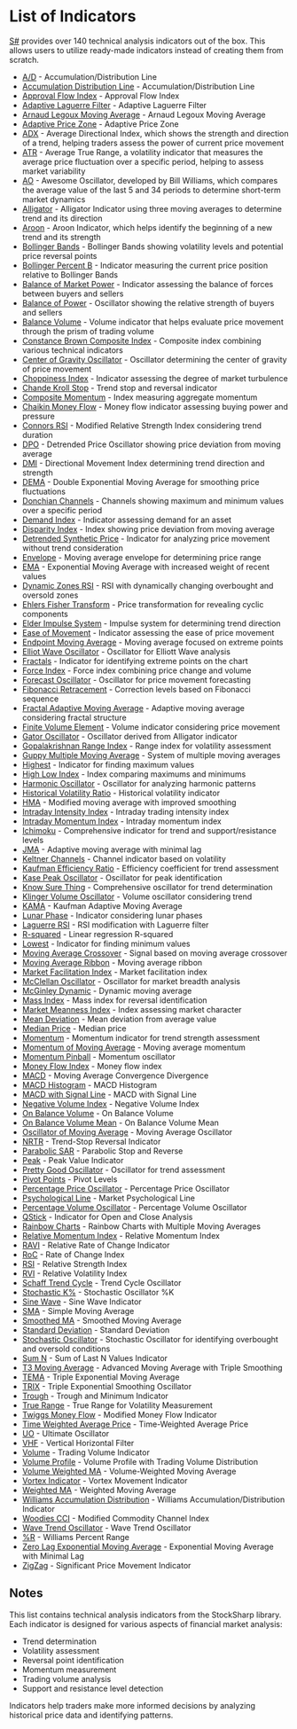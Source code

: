 # List of Indicators

[S\#](../../api.md) provides over 140 technical analysis indicators out of the box. This allows users to utilize ready-made indicators instead of creating them from scratch.

- [A/D](list_of_indicators/a_d.md) - Accumulation/Distribution Line
- [Accumulation Distribution Line](accumulation_distribution_line.md) - Accumulation/Distribution Line
- [Approval Flow Index](approval_flow_index.md) - Approval Flow Index
- [Adaptive Laguerre Filter](adaptive_laguerre_filter.md) - Adaptive Laguerre Filter
- [Arnaud Legoux Moving Average](arnaud_legoux_moving_average.md) - Arnaud Legoux Moving Average
- [Adaptive Price Zone](adaptive_price_zone.md) - Adaptive Price Zone
- [ADX](list_of_indicators/adx.md) - Average Directional Index, which shows the strength and direction of a trend, helping traders assess the power of current price movement
- [ATR](list_of_indicators/atr.md) - Average True Range, a volatility indicator that measures the average price fluctuation over a specific period, helping to assess market variability
- [AO](list_of_indicators/ao.md) - Awesome Oscillator, developed by Bill Williams, which compares the average value of the last 5 and 34 periods to determine short-term market dynamics
- [Alligator](list_of_indicators/alligator.md) - Alligator Indicator using three moving averages to determine trend and its direction
- [Aroon](aroon.md) - Aroon Indicator, which helps identify the beginning of a new trend and its strength
- [Bollinger Bands](list_of_indicators/bollinger_bands.md) - Bollinger Bands showing volatility levels and potential price reversal points
- [Bollinger Percent B](bollinger_percent_b.md) - Indicator measuring the current price position relative to Bollinger Bands
- [Balance of Market Power](balance_of_market_power.md) - Indicator assessing the balance of forces between buyers and sellers
- [Balance of Power](balance_of_power.md) - Oscillator showing the relative strength of buyers and sellers
- [Balance Volume](balance_volume.md) - Volume indicator that helps evaluate price movement through the prism of trading volume
- [Constance Brown Composite Index](constance_brown_composite_index.md) - Composite index combining various technical indicators
- [Center of Gravity Oscillator](center_of_gravity_oscillator.md) - Oscillator determining the center of gravity of price movement
- [Choppiness Index](choppiness_index.md) - Indicator assessing the degree of market turbulence
- [Chande Kroll Stop](chande_kroll_stop.md) - Trend stop and reversal indicator
- [Composite Momentum](composite_momentum.md) - Index measuring aggregate momentum
- [Chaikin Money Flow](chaikin_money_flow.md) - Money flow indicator assessing buying power and pressure
- [Connors RSI](connors_rsi.md) - Modified Relative Strength Index considering trend duration
- [DPO](list_of_indicators/dpo.md) - Detrended Price Oscillator showing price deviation from moving average
- [DMI](list_of_indicators/dmi.md) - Directional Movement Index determining trend direction and strength
- [DEMA](list_of_indicators/dema.md) - Double Exponential Moving Average for smoothing price fluctuations
- [Donchian Channels](donchian_channels.md) - Channels showing maximum and minimum values over a specific period
- [Demand Index](demand_index.md) - Indicator assessing demand for an asset
- [Disparity Index](disparity_index.md) - Index showing price deviation from moving average
- [Detrended Synthetic Price](detrended_synthetic_price.md) - Indicator for analyzing price movement without trend consideration
- [Envelope](list_of_indicators/envelope.md) - Moving average envelope for determining price range
- [EMA](list_of_indicators/ema.md) - Exponential Moving Average with increased weight of recent values
- [Dynamic Zones RSI](dynamic_zones_rsi.md) - RSI with dynamically changing overbought and oversold zones
- [Ehlers Fisher Transform](ehlers_fisher_transform.md) - Price transformation for revealing cyclic components
- [Elder Impulse System](elder_impulse_system.md) - Impulse system for determining trend direction
- [Ease of Movement](ease_of_movement.md) - Indicator assessing the ease of price movement
- [Endpoint Moving Average](endpoint_moving_average.md) - Moving average focused on extreme points
- [Elliot Wave Oscillator](elliot_wave_oscillator.md) - Oscillator for Elliott Wave analysis
- [Fractals](list_of_indicators/fractals.md) - Indicator for identifying extreme points on the chart
- [Force Index](force_index.md) - Force index combining price change and volume
- [Forecast Oscillator](forecast_oscillator.md) - Oscillator for price movement forecasting
- [Fibonacci Retracement](fibonacci_retracement.md) - Correction levels based on Fibonacci sequence
- [Fractal Adaptive Moving Average](fractal_adaptive_moving_average.md) - Adaptive moving average considering fractal structure
- [Finite Volume Element](finite_volume_element.md) - Volume indicator considering price movement
- [Gator Oscillator](list_of_indicators/gator_oscillator.md) - Oscillator derived from Alligator indicator
- [Gopalakrishnan Range Index](gopalakrishnan_range_index.md) - Range index for volatility assessment
- [Guppy Multiple Moving Average](guppy_multiple_moving_average.md) - System of multiple moving averages
- [Highest](list_of_indicators/highest.md) - Indicator for finding maximum values
- [High Low Index](high_low_index.md) - Index comparing maximums and minimums
- [Harmonic Oscillator](harmonic_oscillator.md) - Oscillator for analyzing harmonic patterns
- [Historical Volatility Ratio](historical_volatility_ratio.md) - Historical volatility indicator
- [HMA](list_of_indicators/hma.md) - Modified moving average with improved smoothing
- [Intraday Intensity Index](intraday_intensity_index.md) - Intraday trading intensity index
- [Intraday Momentum Index](intraday_momentum_index.md) - Intraday momentum index
- [Ichimoku](list_of_indicators/ichimoku.md) - Comprehensive indicator for trend and support/resistance levels
- [JMA](list_of_indicators/jma.md) - Adaptive moving average with minimal lag
- [Keltner Channels](keltner_channels.md) - Channel indicator based on volatility
- [Kaufman Efficiency Ratio](kaufman_efficiency_ratio.md) - Efficiency coefficient for trend assessment
- [Kase Peak Oscillator](kase_peak_oscillator.md) - Oscillator for peak identification
- [Know Sure Thing](kst.md) - Comprehensive oscillator for trend determination
- [Klinger Volume Oscillator](klinger_volume_oscillator.md) - Volume oscillator considering trend
- [KAMA](list_of_indicators/kama.md) - Kaufman Adaptive Moving Average
- [Lunar Phase](lunar_phase.md) - Indicator considering lunar phases
- [Laguerre RSI](laguerre_rsi.md) - RSI modification with Laguerre filter
- [R-squared](list_of_indicators/linear_reg_rsquared.md) - Linear regression R-squared
- [Lowest](list_of_indicators/lowest.md) - Indicator for finding minimum values
- [Moving Average Crossover](moving_average_crossover.md) - Signal based on moving average crossover
- [Moving Average Ribbon](moving_average_ribbon.md) - Moving average ribbon
- [Market Facilitation Index](list_of_indicators/market_facilitation_index.md) - Market facilitation index
- [McClellan Oscillator](mcclellan_oscillator.md) - Oscillator for market breadth analysis
- [McGinley Dynamic](mcginley_dynamic.md) - Dynamic moving average
- [Mass Index](mass_index.md) - Mass index for reversal identification
- [Market Meanness Index](market_meanness_index.md) - Index assessing market character
- [Mean Deviation](list_of_indicators/mean_deviation.md) - Mean deviation from average value
- [Median Price](list_of_indicators/median_price.md) - Median price
- [Momentum](list_of_indicators/momentum.md) - Momentum indicator for trend strength assessment
- [Momentum of Moving Average](momentum_of_moving_average.md) - Moving average momentum
- [Momentum Pinball](momentum_pinball.md) - Momentum oscillator
- [Money Flow Index](list_of_indicators/money_flow_index.md) - Money flow index
- [MACD](list_of_indicators/macd.md) - Moving Average Convergence Divergence
- [MACD Histogram](list_of_indicators/macd_histogram.md) - MACD Histogram
- [MACD with Signal Line](list_of_indicators/macd_with_signal_line.md) - MACD with Signal Line
- [Negative Volume Index](negative_volume_index.md) - Negative Volume Index
- [On Balance Volume](obv.md) - On Balance Volume
- [On Balance Volume Mean](on_balance_volume_mean.md) - On Balance Volume Mean
- [Oscillator of Moving Average](oscillator_of_moving_average.md) - Moving Average Oscillator
- [NRTR](list_of_indicators/nrtr.md) - Trend-Stop Reversal Indicator
- [Parabolic SAR](list_of_indicators/parabolic_sar.md) - Parabolic Stop and Reverse
- [Peak](list_of_indicators/peak.md) - Peak Value Indicator
- [Pretty Good Oscillator](pretty_good_oscillator.md) - Oscillator for trend assessment
- [Pivot Points](pivot_points.md) - Pivot Levels
- [Percentage Price Oscillator](percentage_price_oscillator.md) - Percentage Price Oscillator
- [Psychological Line](psychological_line.md) - Market Psychological Line
- [Percentage Volume Oscillator](percentage_volume_oscillator.md) - Percentage Volume Oscillator
- [QStick](list_of_indicators/qstick.md) - Indicator for Open and Close Analysis
- [Rainbow Charts](rainbow_charts.md) - Rainbow Charts with Multiple Moving Averages
- [Relative Momentum Index](relative_momentum_index.md) - Relative Momentum Index
- [RAVI](list_of_indicators/ravi.md) - Relative Rate of Change Indicator
- [RoC](list_of_indicators/roc.md) - Rate of Change Index
- [RSI](list_of_indicators/rsi.md) - Relative Strength Index
- [RVI](list_of_indicators/rvi.md) - Relative Volatility Index
- [Schaff Trend Cycle](schaff_trend_cycle.md) - Trend Cycle Oscillator
- [Stochastic K%](stochastic_oscillator_k%.md) - Stochastic Oscillator %K
- [Sine Wave](sine_wave.md) - Sine Wave Indicator
- [SMA](list_of_indicators/sma.md) - Simple Moving Average
- [Smoothed MA](list_of_indicators/smoothed_ma.md) - Smoothed Moving Average
- [Standard Deviation](list_of_indicators/standard_deviation.md) - Standard Deviation
- [Stochastic Oscillator](list_of_indicators/stochastic_oscillator.md) - Stochastic Oscillator for identifying overbought and oversold conditions
- [Sum N](list_of_indicators/sum_n.md) - Sum of Last N Values Indicator
- [T3 Moving Average](t3_moving_average.md) - Advanced Moving Average with Triple Smoothing
- [TEMA](list_of_indicators/tema.md) - Triple Exponential Moving Average
- [TRIX](list_of_indicators/trix.md) - Triple Exponential Smoothing Oscillator
- [Trough](list_of_indicators/trough.md) - Trough and Minimum Indicator
- [True Range](list_of_indicators/true_range.md) - True Range for Volatility Measurement
- [Twiggs Money Flow](twiggs_money_flow.md) - Modified Money Flow Indicator
- [Time Weighted Average Price](time_weighted_average_price.md) - Time-Weighted Average Price
- [UO](list_of_indicators/uo.md) - Ultimate Oscillator
- [VHF](list_of_indicators/vhf.md) - Vertical Horizontal Filter
- [Volume](list_of_indicators/volume.md) - Trading Volume Indicator
- [Volume Profile](list_of_indicators/volume_profile.md) - Volume Profile with Trading Volume Distribution
- [Volume Weighted MA](list_of_indicators/volume_weighted_ma.md) - Volume-Weighted Moving Average
- [Vortex Indicator](vortex_indicator.md) - Vortex Movement Indicator
- [Weighted MA](list_of_indicators/weighted_ma.md) - Weighted Moving Average
- [Williams Accumulation Distribution](williams_accumulation_distribution.md) - Williams Accumulation/Distribution Indicator
- [Woodies CCI](woodies_cci.md) - Modified Commodity Channel Index
- [Wave Trend Oscillator](wave_trend_oscillator.md) - Wave Trend Oscillator
- [%R](list_of_indicators/williams_r.md) - Williams Percent Range
- [Zero Lag Exponential Moving Average](zero_lag_exponential_moving_average.md) - Exponential Moving Average with Minimal Lag
- [ZigZag](list_of_indicators/zigzag.md) - Significant Price Movement Indicator

## Notes

This list contains technical analysis indicators from the StockSharp library. Each indicator is designed for various aspects of financial market analysis:

- Trend determination
- Volatility assessment
- Reversal point identification
- Momentum measurement
- Trading volume analysis
- Support and resistance level detection

Indicators help traders make more informed decisions by analyzing historical price data and identifying patterns.